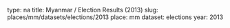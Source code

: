 type: na
title: Myanmar / Election Results (2013)
slug: places/mm/datasets/elections/2013
place: mm
dataset: elections
year: 2013
